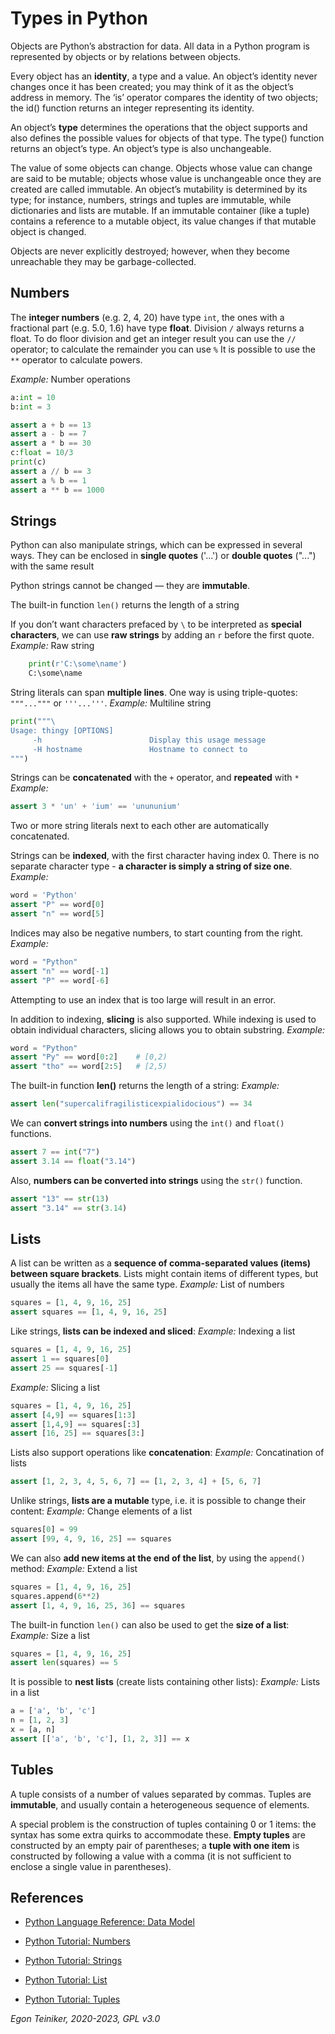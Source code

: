 # Types in Python

Objects are Python’s abstraction for data. All data in a Python program is 
represented by objects or by relations between objects. 

Every object has an **identity**, a type and a value. 
An object’s identity never changes once it has been created; you may think of 
it as the object’s address in memory. The ‘is’ operator compares the identity 
of two objects; the id() function returns an integer representing its identity.

An object’s **type** determines the operations that the object supports and also 
defines the possible values for objects of that type. The type() function returns 
an object’s type. An object’s type is also unchangeable.

The value of some objects can change. Objects whose value can change are said to 
be mutable; objects whose value is unchangeable once they are created are called immutable. 
An object’s mutability is determined by its type; for instance, numbers, strings and tuples 
are immutable, while dictionaries and lists are mutable.
If an immutable container (like a tuple) contains a reference to a mutable object, 
its value changes if that mutable object is changed.

Objects are never explicitly destroyed; however, when they become unreachable they 
may be garbage-collected. 


## Numbers
The **integer numbers** (e.g. 2, 4, 20) have type `int`, the ones with a fractional part 
(e.g. 5.0, 1.6) have type **float**.
Division `/` always returns a float.
To do floor division and get an integer result you can use the `//` operator; 
to calculate the remainder you can use `%` It is possible to use the `**` operator to calculate powers.

_Example:_ Number operations
```Python
a:int = 10
b:int = 3

assert a + b == 13
assert a - b == 7
assert a * b == 30
c:float = 10/3
print(c)
assert a // b == 3
assert a % b == 1
assert a ** b == 1000
```

## Strings
Python can also manipulate strings, which can be expressed in several ways. 
They can be enclosed in **single quotes** ('...') or **double quotes** ("...") with the same result

Python strings cannot be changed — they are **immutable**. 

The built-in function `len()` returns the length of a string

If you don’t want characters prefaced by `\` to be interpreted as **special characters**, 
we can use **raw strings** by adding an `r` before the first quote.
_Example:_ Raw string
```Python
	print(r'C:\some\name')  
	C:\some\name
```

String literals can span **multiple lines**. One way is using triple-quotes: `"""..."""` 
or `'''...'''`.
_Example:_ Multiline string 
```Python
print("""\
Usage: thingy [OPTIONS]
     -h                        Display this usage message
     -H hostname               Hostname to connect to
""")
```

Strings can be **concatenated** with the `+` operator, and **repeated** with `*`
_Example:_
```Python
assert 3 * 'un' + 'ium' == 'unununium'
```

Two or more string literals next to each other are automatically concatenated.

Strings can be **indexed**, with the first character having index 0. 
There is no separate character type - **a character is simply a string of size one**.
_Example:_
```Python
word = 'Python'
assert "P" == word[0]
assert "n" == word[5]
```

Indices may also be negative numbers, to start counting from the right.
_Example:_
```Python
word = "Python"
assert "n" == word[-1]
assert "P" == word[-6]
```

Attempting to use an index that is too large will result in an error.

In addition to indexing, **slicing** is also supported. 
While indexing is used to obtain individual characters, slicing allows you to 
obtain substring.
_Example:_
```Python 
word = "Python"
assert "Py" == word[0:2]    # [0,2)
assert "tho" == word[2:5]   # [2,5)
```

The built-in function **len()** returns the length of a string:
_Example:_
```Python
assert len("supercalifragilisticexpialidocious") == 34
```

We can **convert strings into numbers** using the `int()` and `float()` functions.
```Python
assert 7 == int("7")
assert 3.14 == float("3.14")
```

Also, **numbers can be converted into strings** using the `str()` function.
```Python
assert "13" == str(13)
assert "3.14" == str(3.14)
```

## Lists

A list can be written as a **sequence of comma-separated values (items) between square brackets**. 
Lists might contain items of different types, but usually the items all have the same type.
_Example:_ List of numbers
```Python
squares = [1, 4, 9, 16, 25]
assert squares == [1, 4, 9, 16, 25]
```

Like strings, **lists can be indexed and sliced**:
_Example:_ Indexing a list
```Python
squares = [1, 4, 9, 16, 25]
assert 1 == squares[0]
assert 25 == squares[-1]
```

_Example:_ Slicing a list
```Python
squares = [1, 4, 9, 16, 25]
assert [4,9] == squares[1:3]
assert [1,4,9] == squares[:3]
assert [16, 25] == squares[3:]
```

Lists also support operations like **concatenation**:
_Example:_ Concatination of lists
```Python
assert [1, 2, 3, 4, 5, 6, 7] == [1, 2, 3, 4] + [5, 6, 7]
```

Unlike strings, **lists are a mutable** type, i.e. it is possible to change their content:
_Example:_ Change elements of a list
```Python
squares[0] = 99   
assert [99, 4, 9, 16, 25] == squares
```

We can also **add new items at the end of the list**, by using the `append()` method:
_Example:_ Extend a list
```Python
squares = [1, 4, 9, 16, 25]
squares.append(6**2)
assert [1, 4, 9, 16, 25, 36] == squares
```

The built-in function `len()` can also be used to get the **size of a list**:
_Example:_ Size a list
```Python
squares = [1, 4, 9, 16, 25]
assert len(squares) == 5
```

It is possible to **nest lists** (create lists containing other lists):
_Example:_ Lists in a list
```Python
a = ['a', 'b', 'c']
n = [1, 2, 3]
x = [a, n]
assert [['a', 'b', 'c'], [1, 2, 3]] == x
```

## Tubles

A tuple consists of a number of values separated by commas.
Tuples are **immutable**, and usually contain a heterogeneous sequence of elements. 




A special problem is the construction of tuples containing 0 or 1 items: the syntax has some extra quirks to accommodate these. 
**Empty tuples** are constructed by an empty pair of parentheses; 
a **tuple with one item** is constructed by following a value with a comma 
(it is not sufficient to enclose a single value in parentheses). 



## References
* [Python Language Reference: Data Model](https://docs.python.org/3/reference/datamodel.html)

* [Python Tutorial: Numbers](https://docs.python.org/3/tutorial/introduction.html#numbers)
* [Python Tutorial: Strings](https://docs.python.org/3/tutorial/introduction.html#strings)
* [Python Tutorial: List](https://docs.python.org/3/tutorial/introduction.html#lists)

* [Python Tutorial: Tuples](https://docs.python.org/3/tutorial/datastructures.html#tuples-and-sequences)


 *Egon Teiniker, 2020-2023, GPL v3.0*